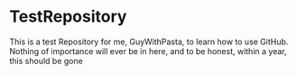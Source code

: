 # TestRepository
This is a test Repository for me, GuyWithPasta, to learn how to use GitHub.  Nothing of importance will ever be in here, and to be honest, within a year, this should be gone
